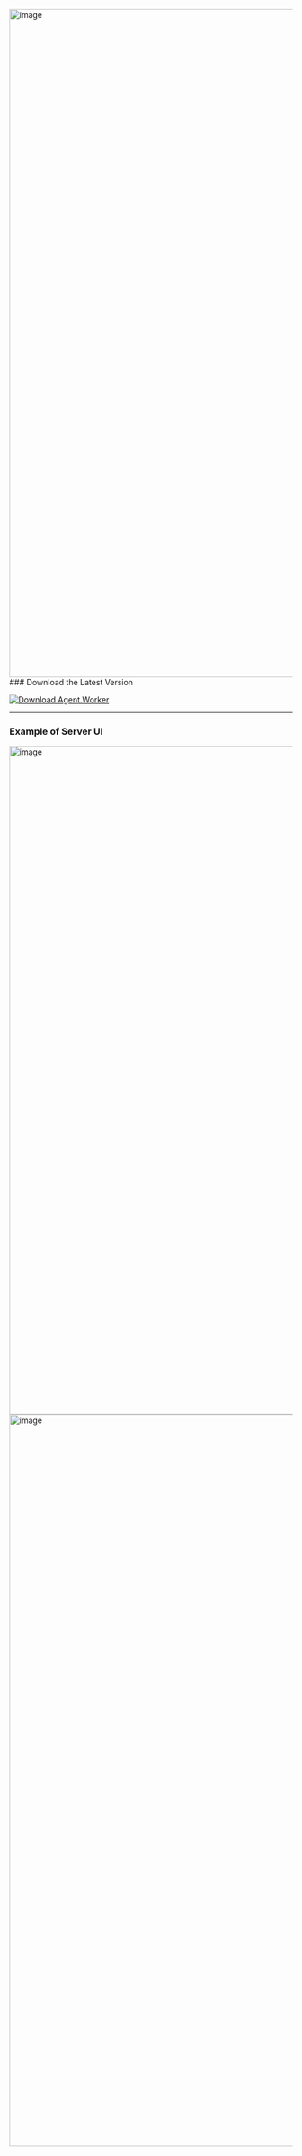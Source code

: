 <img width="2559" height="1189" alt="image" src="https://github.com/user-attachments/assets/165a2afa-c98e-4a48-ad94-ba50b507f59a" />### Download the Latest Version

[![Download Agent.Worker](https://img.shields.io/badge/⬇️%20Download-Agent%20v0.0.1-blue?style=for-the-badge)](https://github.com/priadiliav/Manager/releases/download/v0.0.1/Agent.Worker.exe.zip)

---

### Example of Server UI

<img width="2559" height="1189" alt="image" src="https://github.com/user-attachments/assets/087ed764-43fc-47fb-93b6-262adcdcdf98" />


<img width="2557" height="1302" alt="image" src="https://github.com/user-attachments/assets/c0742496-bb39-4946-a4d5-f728fdc5488a" />


